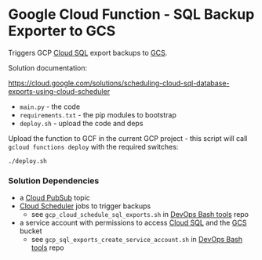 Google Cloud Function - SQL Backup Exporter to GCS
=====================

Triggers GCP [Cloud SQL](https://cloud.google.com/sql) export backups to [GCS](https://cloud.google.com/storage).

Solution documentation:

https://cloud.google.com/solutions/scheduling-cloud-sql-database-exports-using-cloud-scheduler

- `main.py` - the code
- `requirements.txt` - the pip modules to bootstrap
- `deploy.sh` - upload the code and deps

Upload the function to GCF in the current GCP project - this script will call `gcloud functions deploy` with the required switches:

```
./deploy.sh
```

### Solution Dependencies

- a [Cloud PubSub](https://cloud.google.com/pubsub) topic
- [Cloud Scheduler](https://cloud.google.com/scheduler) jobs to trigger backups
  - see `gcp_cloud_schedule_sql_exports.sh` in [DevOps Bash tools](https://github.com/HariSekhon/DevOps-Bash-tools/) repo
- a service account with permissions to access [Cloud SQL](https://cloud.google.com/sql) and the [GCS](https://cloud.google.com/storage) bucket
  - see `gcp_sql_exports_create_service_account.sh` in [DevOps Bash tools](https://github.com/HariSekhon/DevOps-Bash-tools/) repo
